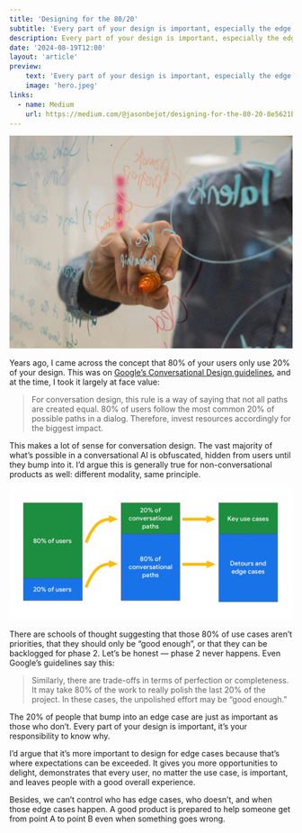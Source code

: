 ```yaml
---
title: 'Designing for the 80/20'
subtitle: 'Every part of your design is important, especially the edge cases.'
description: Every part of your design is important, especially the edge cases.
date: '2024-08-19T12:00'
layout: 'article'
preview:
    text: 'Every part of your design is important, especially the edge cases.'
    image: 'hero.jpeg'
links:
  - name: Medium
    url: https://medium.com/@jasonbejot/designing-for-the-80-20-8e5621b5b853
---
```


![](./hero.jpeg)

Years ago, I came across the concept that 80% of your users only use 20% of your design. This was on [Google’s Conversational Design guidelines](https://developers.google.com/assistant/conversation-design/design-for-the-long-tail), and at the time, I took it largely at face value:

> For conversation design, this rule is a way of saying that not all paths are created equal. 80% of users follow the most common 20% of possible paths in a dialog. Therefore, invest resources accordingly for the biggest impact.

This makes a lot of sense for conversation design. The vast majority of what’s possible in a conversational AI is obfuscated, hidden from users until they bump into it. I’d argue this is generally true for non-conversational products as well: different modality, same principle.

![](./one.png "Illustration from Google’s conversational design guidelines")

There are schools of thought suggesting that those 80% of use cases aren’t priorities, that they should only be “good enough”, or that they can be backlogged for phase 2. Let’s be honest — phase 2 never happens. Even Google’s guidelines say this:

> Similarly, there are trade-offs in terms of perfection or completeness. It may take 80% of the work to really polish the last 20% of the project. In these cases, the unpolished effort may be “good enough.”

The 20% of people that bump into an edge case are just as important as those who don’t. Every part of your design is important, it’s your responsibility to know why.

I’d argue that it’s more important to design for edge cases because that’s where expectations can be exceeded. It gives you more opportunities to delight, demonstrates that every user, no matter the use case, is important, and leaves people with a good overall experience.

Besides, we can’t control who has edge cases, who doesn’t, and when those edge cases happen. A good product is prepared to help someone get from point A to point B even when something goes wrong.